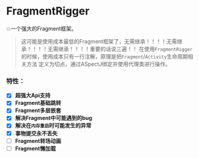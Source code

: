 # FragmentRigger
:boom:一个强大的Fragment框架。
>这可能是使用成本最低的Fragment框架了，无需继承！！！！无需继承！！！！无需继承！！！！重要的话说三遍！！
在使用`FragmentRigger`的时候，使用成本只有一行注解，原理是把`Fragment`/`Activity`生命周期相关方法
定义为切点，通过ASpectJ绑定并使用代理类进行操作。

### 特性：
- [x] **超强大Api支持**
- [x] **Fragment基础跳转**
- [x] **Fragment多层嵌套**
- [x] **解决Fragment中可能遇到的bug**
- [x] **解决在`内存重启`时可能发生的异常**
- [x] **事物提交永不丢失**
- [ ] **Fragment转场动画**
- [ ] **Fragment懒加载**
